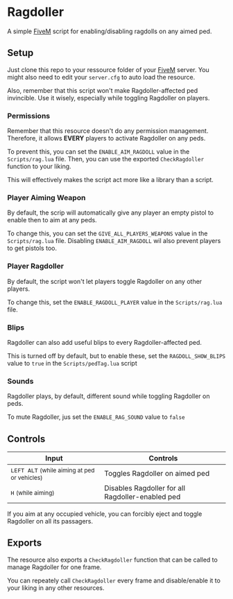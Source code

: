 # Ragdoller #

A simple [FiveM](https://fivem.net) script for enabling/disabling ragdolls on any aimed ped.

## Setup ##

Just clone this repo to your ressource folder of your [FiveM](https://fivem.net) server. You might also need to edit your `server.cfg` to auto load the resource.

Also, remember that this script won't make Ragdoller-affected ped invincible. Use it wisely, especially while toggling Ragdoller on players.

### Permissions ###

Remember that this resource doesn't do any permission management. Therefore, it allows **EVERY** players to activate Ragdoller on any peds.

To prevent this, you can set the `ENABLE_AIM_RAGDOLL` value in the `Scripts/rag.lua` file. Then, you can use the exported `CheckRagdoller` function to your liking.

This will effectively makes the script act more like a library than a script.

### Player Aiming Weapon ###

By default, the scrip will automatically give any player an empty pistol to enable then to aim at any peds.

To change this, you can set the `GIVE_ALL_PLAYERS_WEAPONS`  value in the `Scripts/rag.lua` file. Disabling `ENABLE_AIM_RAGDOLL` wil also prevent players to get pistols too.

### Player Ragdoller ###

By default, the script won't let players toggle Ragdoller on any other players.

To change this, set the `ENABLE_RAGDOLL_PLAYER` value in the `Scripts/rag.lua` file.

### Blips ###

Ragdoller can also add useful blips to every Ragdoller-affected ped.

This is turned off by default, but to enable these, set the `RAGDOLL_SHOW_BLIPS` value to `true` in the `Scripts/pedTag.lua` script

### Sounds ###

Ragdoller plays, by default, different sound while toggling Ragdoller on peds.

To mute Ragdoller, jus set the `ENABLE_RAG_SOUND` value to `false`

## Controls ##

| Input                                                                     | Controls                                              |
|---------------------------------------------------------------------------|-------------------------------------------------------|
| <kbd>LEFT ALT</kbd> <small>(while aiming at ped or vehicles)</small>      |  Toggles Ragdoller on aimed ped                       |
| <kbd>H</kbd> <small>(while aiming)</small>                                |  Disables Ragdoller for all Ragdoller-enabled ped     |

If you aim at any occupied vehicle, you can forcibly eject and toggle Ragdoller on all its passagers.

## Exports ##

The resource also exports a `CheckRagdoller` function that can be called to manage Ragdoller for one frame.

You can repeately call `CheckRagdoller` every frame and disable/enable it to your liking in any other resources. 